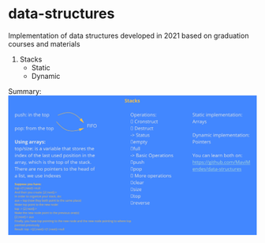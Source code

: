 # data-structures
Implementation of data structures developed in 2021 based on graduation courses and materials

1. Stacks
     - Static
     - Dynamic
    
Summary:\
![Stack](/img/stack.jpg)
